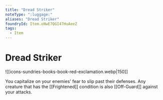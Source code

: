 ```yaml
---
title: "Dread Striker"
noteType: ":luggage:"
aliases: "Dread Striker"
foundryId: Item.oNwE7QGI47HuAeeZ
tags:
  - Item
---
```


# Dread Striker
![[icons-sundries-books-book-red-exclamation.webp|150]]

You capitalize on your enemies' fear to slip past their defenses. Any creature that has the [[Frightened]] condition is also [[Off-Guard]] against your attacks.
